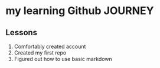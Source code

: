 
# my learning Github JOURNEY

## Lessons

1. Comfortably created account
2. Created my first repo
3. Figured out how to use basic markdown
